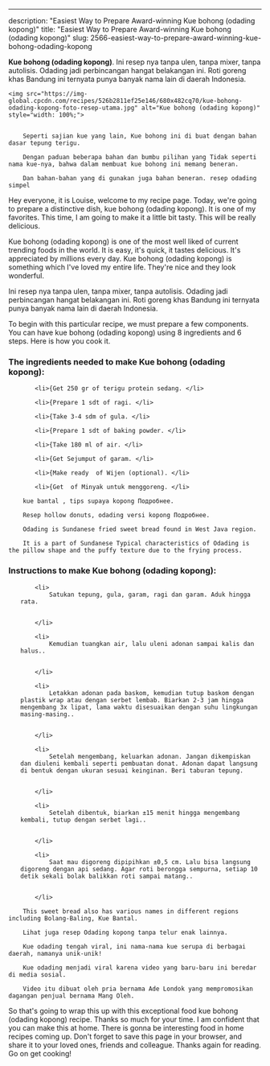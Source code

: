 ---
description: "Easiest Way to Prepare Award-winning Kue bohong (odading kopong)"
title: "Easiest Way to Prepare Award-winning Kue bohong (odading kopong)"
slug: 2566-easiest-way-to-prepare-award-winning-kue-bohong-odading-kopong

<p>
	<strong>Kue bohong (odading kopong)</strong>. 
	Ini resep nya tanpa ulen, tanpa mixer, tanpa autolisis. Odading jadi perbincangan hangat belakangan ini. Roti goreng khas Bandung ini ternyata punya banyak nama lain di daerah Indonesia.
</p>
<p>
	
	<img src="https://img-global.cpcdn.com/recipes/526b2811ef25e146/680x482cq70/kue-bohong-odading-kopong-foto-resep-utama.jpg" alt="Kue bohong (odading kopong)" style="width: 100%;">
	
	
		Seperti sajian kue yang lain, Kue bohong ini di buat dengan bahan dasar tepung terigu.
	
		Dengan paduan beberapa bahan dan bumbu pilihan yang Tidak seperti nama kue-nya, bahwa dalam membuat kue bohong ini memang beneran.
	
		Dan bahan-bahan yang di gunakan juga bahan beneran. resep odading simpel
	
</p>
<p>
	Hey everyone, it is Louise, welcome to my recipe page. Today, we're going to prepare a distinctive dish, kue bohong (odading kopong). It is one of my favorites. This time, I am going to make it a little bit tasty. This will be really delicious.
</p>
	
<p>
	Kue bohong (odading kopong) is one of the most well liked of current trending foods in the world. It is easy, it's quick, it tastes delicious. It's appreciated by millions every day. Kue bohong (odading kopong) is something which I've loved my entire life. They're nice and they look wonderful.
</p>
<p>
	Ini resep nya tanpa ulen, tanpa mixer, tanpa autolisis. Odading jadi perbincangan hangat belakangan ini. Roti goreng khas Bandung ini ternyata punya banyak nama lain di daerah Indonesia.
</p>

<p>
To begin with this particular recipe, we must prepare a few components. You can have kue bohong (odading kopong) using 8 ingredients and 6 steps. Here is how you cook it.
</p>

<h3>The ingredients needed to make Kue bohong (odading kopong):</h3>

<ol>
	
		<li>{Get 250 gr of terigu protein sedang. </li>
	
		<li>{Prepare 1 sdt of ragi. </li>
	
		<li>{Take 3-4 sdm of gula. </li>
	
		<li>{Prepare 1 sdt of baking powder. </li>
	
		<li>{Take 180 ml of air. </li>
	
		<li>{Get Sejumput of garam. </li>
	
		<li>{Make ready  of Wijen (optional). </li>
	
		<li>{Get  of Minyak untuk menggoreng. </li>
	
</ol>
<p>
	
		kue bantal , tips supaya kopong Подробнее.
	
		Resep hollow donuts, odading versi kopong Подробнее.
	
		Odading is Sundanese fried sweet bread found in West Java region.
	
		It is a part of Sundanese Typical characteristics of Odading is the pillow shape and the puffy texture due to the frying process.
	
</p>

<h3>Instructions to make Kue bohong (odading kopong):</h3>

<ol>
	
		<li>
			Satukan tepung, gula, garam, ragi dan garam. Aduk hingga rata.
			
			
		</li>
	
		<li>
			Kemudian tuangkan air, lalu uleni adonan sampai kalis dan halus..
			
			
		</li>
	
		<li>
			Letakkan adonan pada baskom, kemudian tutup baskom dengan plastik wrap atau dengan serbet lembab. Biarkan 2-3 jam hingga mengembang 3x lipat, lama waktu disesuaikan dengan suhu lingkungan masing-masing..
			
			
		</li>
	
		<li>
			Setelah mengembang, keluarkan adonan. Jangan dikempiskan dan diuleni kembali seperti pembuatan donat. Adonan dapat langsung di bentuk dengan ukuran sesuai keinginan. Beri taburan tepung.
			
			
		</li>
	
		<li>
			Setelah dibentuk, biarkan ±15 menit hingga mengembang kembali, tutup dengan serbet lagi..
			
			
		</li>
	
		<li>
			Saat mau digoreng dipipihkan ±0,5 cm. Lalu bisa langsung digoreng dengan api sedang. Agar roti berongga sempurna, setiap 10 detik sekali bolak balikkan roti sampai matang..
			
			
		</li>
	
</ol>

<p>
	
		This sweet bread also has various names in different regions including Bolang-Baling, Kue Bantal.
	
		Lihat juga resep Odading kopong tanpa telur enak lainnya.
	
		Kue odading tengah viral, ini nama-nama kue serupa di berbagai daerah, namanya unik-unik!
	
		Kue odading menjadi viral karena video yang baru-baru ini beredar di media sosial.
	
		Video itu dibuat oleh pria bernama Ade Londok yang mempromosikan dagangan penjual bernama Mang Oleh.
	
</p>

<p>
	So that's going to wrap this up with this exceptional food kue bohong (odading kopong) recipe. Thanks so much for your time. I am confident that you can make this at home. There is gonna be interesting food in home recipes coming up. Don't forget to save this page in your browser, and share it to your loved ones, friends and colleague. Thanks again for reading. Go on get cooking!
</p>
